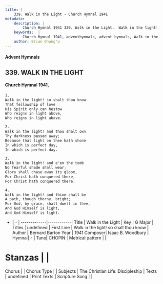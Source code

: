 ```yaml
---
title: |
    339. Walk in the Light - Church Hymnal 1941
metadata:
    description: |
        Church Hymnal 1941 339. Walk in the Light.  Walk in the light! so shalt thou know  That fellowship of love  His Spirit only can bestow  Who reigns in light above,  Who reigns in light above. 
    keywords:  |
        Church Hymnal 1941, adventhymnals, advent hymnals, Walk in the Light, Walk in the light! so shalt thou know. 
    author: Brian Onang'o
---
```


#### Advent Hymnals
## 339. WALK IN THE LIGHT
####  Church Hymnal 1941,

```txt
1.
Walk in the light! so shalt thou know 
That fellowship of love 
His Spirit only can bestow 
Who reigns in light above, 
Who reigns in light above. 

2.
Walk in the light! and thou shalt own 
Thy darkness passed away; 
Because that light on thee hath shone 
In which is perfect day, 
In which is perfect day. 

3.
Walk in the light! and e'en the tomb 
No fearful shade shall wear; 
Glory shall chase away its gloom, 
For Christ hath conquered there, 
For Christ hath conquered there. 

4.
Walk in the light! and thine shall be 
A path, though thorny, bright; 
For God, by grace, shall dwell in thee, 
And God Himself is light, 
And God Himself is light.

```

- |   -  |
-------------|------------|
Title | Walk in the Light |
Key | G Major |
Titles | undefined |
First Line | Walk in the light! so shalt thou know |
Author | Bernard Barton
Year | 1941
Composer| Isaac B. Woodbury |
Hymnal|  - |
Tune| CHOPIN |
Metrical pattern | |
# Stanzas |  |
Chorus |  |
Chorus Type |  |
Subjects | The Christian Life: Discipleship |
Texts | undefined |
Print Texts | 
Scripture Song |  |
    
